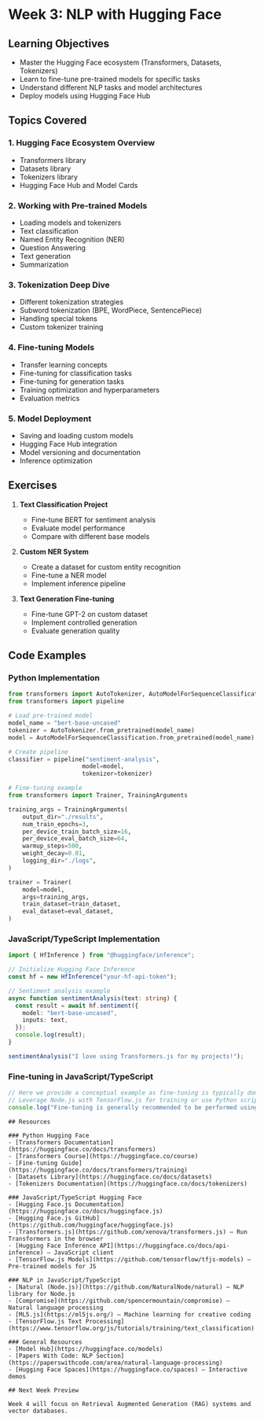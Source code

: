 # Week 3: NLP with Hugging Face

## Learning Objectives
- Master the Hugging Face ecosystem (Transformers, Datasets, Tokenizers)
- Learn to fine-tune pre-trained models for specific tasks
- Understand different NLP tasks and model architectures
- Deploy models using Hugging Face Hub

## Topics Covered

### 1. Hugging Face Ecosystem Overview
- Transformers library
- Datasets library
- Tokenizers library
- Hugging Face Hub and Model Cards

### 2. Working with Pre-trained Models
- Loading models and tokenizers
- Text classification
- Named Entity Recognition (NER)
- Question Answering
- Text generation
- Summarization

### 3. Tokenization Deep Dive
- Different tokenization strategies
- Subword tokenization (BPE, WordPiece, SentencePiece)
- Handling special tokens
- Custom tokenizer training

### 4. Fine-tuning Models
- Transfer learning concepts
- Fine-tuning for classification tasks
- Fine-tuning for generation tasks
- Training optimization and hyperparameters
- Evaluation metrics

### 5. Model Deployment
- Saving and loading custom models
- Hugging Face Hub integration
- Model versioning and documentation
- Inference optimization

## Exercises

1. **Text Classification Project**
   - Fine-tune BERT for sentiment analysis
   - Evaluate model performance
   - Compare with different base models

2. **Custom NER System**
   - Create a dataset for custom entity recognition
   - Fine-tune a NER model
   - Implement inference pipeline

3. **Text Generation Fine-tuning**
   - Fine-tune GPT-2 on custom dataset
   - Implement controlled generation
   - Evaluate generation quality

## Code Examples

### Python Implementation
```python
from transformers import AutoTokenizer, AutoModelForSequenceClassification
from transformers import pipeline

# Load pre-trained model
model_name = "bert-base-uncased"
tokenizer = AutoTokenizer.from_pretrained(model_name)
model = AutoModelForSequenceClassification.from_pretrained(model_name)

# Create pipeline
classifier = pipeline("sentiment-analysis", 
                     model=model, 
                     tokenizer=tokenizer)

# Fine-tuning example
from transformers import Trainer, TrainingArguments

training_args = TrainingArguments(
    output_dir="./results",
    num_train_epochs=3,
    per_device_train_batch_size=16,
    per_device_eval_batch_size=64,
    warmup_steps=500,
    weight_decay=0.01,
    logging_dir="./logs",
)

trainer = Trainer(
    model=model,
    args=training_args,
    train_dataset=train_dataset,
    eval_dataset=eval_dataset,
)
```

### JavaScript/TypeScript Implementation
```typescript
import { HfInference } from "@huggingface/inference";

// Initialize Hugging Face Inference
const hf = new HfInference("your-hf-api-token");

// Sentiment analysis example
async function sentimentAnalysis(text: string) {
  const result = await hf.sentiment({
    model: "bert-base-uncased",
    inputs: text,
  });
  console.log(result);
}

sentimentAnalysis("I love using Transformers.js for my projects!");
```

### Fine-tuning in JavaScript/TypeScript
```typescript
// Here we provide a conceptual example as fine-tuning is typically done in Python.
// Leverage Node.js with TensorFlow.js for training or use Python scripts in a Node.js app.
console.log("Fine-tuning is generally recommended to be performed using Python APIs with frameworks such as PyTorch or TensorFlow.");
```
```
## Resources

### Python Hugging Face
- [Transformers Documentation](https://huggingface.co/docs/transformers)
- [Transformers Course](https://huggingface.co/course)
- [Fine-tuning Guide](https://huggingface.co/docs/transformers/training)
- [Datasets Library](https://huggingface.co/docs/datasets)
- [Tokenizers Documentation](https://huggingface.co/docs/tokenizers)

### JavaScript/TypeScript Hugging Face
- [Hugging Face.js Documentation](https://huggingface.co/docs/huggingface.js)
- [Hugging Face.js GitHub](https://github.com/huggingface/huggingface.js)
- [Transformers.js](https://github.com/xenova/transformers.js) — Run Transformers in the browser
- [Hugging Face Inference API](https://huggingface.co/docs/api-inference) — JavaScript client
- [TensorFlow.js Models](https://github.com/tensorflow/tfjs-models) — Pre-trained models for JS

### NLP in JavaScript/TypeScript
- [Natural (Node.js)](https://github.com/NaturalNode/natural) — NLP library for Node.js
- [Compromise](https://github.com/spencermountain/compromise) — Natural language processing
- [ML5.js](https://ml5js.org/) — Machine learning for creative coding
- [TensorFlow.js Text Processing](https://www.tensorflow.org/js/tutorials/training/text_classification)

### General Resources
- [Model Hub](https://huggingface.co/models)
- [Papers With Code: NLP Section](https://paperswithcode.com/area/natural-language-processing)
- [Hugging Face Spaces](https://huggingface.co/spaces) — Interactive demos

## Next Week Preview

Week 4 will focus on Retrieval Augmented Generation (RAG) systems and vector databases.
